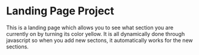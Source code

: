 # Landing Page Project

This is a landing page which allows you to see what section you are currently on by turning its color yellow. It is all dynamically done through javascript so when you add new sectons, it automatically works for the new sections. 